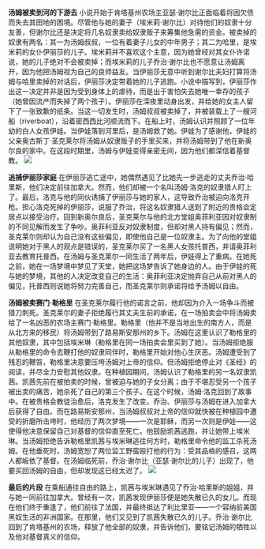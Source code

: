 **汤姆被卖到河的下游去**
小说开始于肯塔基州农场主亚瑟·谢尔比正面临着将因欠债而失去其田地的困境。尽管他与她的妻子（埃米莉·谢尔比）对待他们的奴隶十分友善，但谢尔比还是决定将几名奴隶卖给奴隶贩子来筹集他急需的资金。被卖掉的奴隶有两名：其一为汤姆叔叔，一位有着妻子儿女的中年男子；其二为哈里，是埃米莉的女仆伊丽莎的儿子。埃米莉并不喜欢这个主意，因为她曾经对其女仆许诺说，她的儿子绝对不会被卖掉；而埃米莉的儿子乔治·谢尔比也不愿意让汤姆离开，因为他把汤姆视为自己的良师益友。当伊丽莎无意中听到谢尔比夫妇打算将汤姆与哈里卖掉的对话后，伊丽莎决定带着她的儿子逃跑。小说中描写到，伊丽莎作出这一决定并非是因为受到身体上的虐待，而是出于害怕失去她唯一幸存的孩子（她曾因流产而失掉了两个孩子）。伊丽莎在深夜里动身出发，并给她的女主人留下了一张致歉的纸条。当这一切发生时，汤姆叔叔被卖掉了，并被装载上了一艘河船（riverboat），沿着密西西比河顺流而下。在船上时，汤姆认识并照顾了一位年幼的白人女孩伊娃。当伊娃落到河里后，是汤姆救了她。伊娃为了感谢他，伊娃的父亲奥古斯丁·圣克莱尔将汤姆从奴隶贩子的手里买来，并将汤姆带到了他在新奥尔良的家中。在这段时期里，汤姆与伊娃变得亲密无间，因为他们都深信着基督教。
![](https://huatu.98youxi.com/markdown/work/uploads/upload_56538d4a8d27b8ef7566b27ec7ccc08d.png)


**追捕伊丽莎家庭**
在伊丽莎逃亡途中，她偶然遇见了比她先一步逃走的丈夫乔治·哈里斯，他们决定前往加拿大。然而，他们却被一个名叫汤姆·洛克的奴隶猎人盯上了。最后，洛克与他的同伙诱捕了伊丽莎与她的家人，这导致乔治被迫向洛克开枪。担心洛克死掉的伊丽莎，说服了乔治，将这名奴隶猎人送到了附近的贵格会定居点以接受治疗。回到新奥尔良后，圣克莱尔与他的北方堂姐奥菲利亚因对奴隶制的不同见解而发生了争吵。奥菲利亚反对奴隶制度，但却对黑人持有偏见；然而，圣克莱尔则却认为自己没有这些偏见，即使他自己是一位奴隶主。为了向他的堂姐说明她对于黑人的观点是错误的，圣克莱尔买了一名黑人女孩托普西，并请奥菲利亚去教育托普西。在汤姆与圣克莱尔一同生活了两年后，伊娃得上了重病。在她死之前，她在一场梦境中梦见了天堂，她把这场梦告诉了她身边的人。由于伊娃的死与她的梦境，其他的人决定改变自己的生活：奥菲利亚决定抛弃自己从前对黑人的偏见，托普西则说她将努力完善自己，而圣克莱尔则承诺将给予汤姆以自由。


**汤姆被卖赛门·勒格里**
在圣克莱尔履行他的诺言之前，他却因为介入一场争斗而被猎刀刺死。圣克莱尔的妻子拒绝履行其丈夫生前的承诺，在一场拍卖会中将汤姆卖给了一名凶恶的农场主赛门·勒格里。勒格里（他并不是当地出生的南方人，而是从北方来的移民）将汤姆带到了路易斯安那州的乡下。汤姆在这里认识了勒格里的其他奴隶，其中包括埃米琳（勒格里在同一场拍卖会里买到了她）。当汤姆拒绝服从勒格里的命令去鞭打他的奴隶同伴时，勒格里开始对他心生厌恶。汤姆遭受到了残忍的鞭笞，勒格里决意要压垮汤姆对上帝的信仰。但汤姆拒绝停止对《圣经》的阅读，并尽全力安慰其他奴隶。在种植园期间，汤姆认识了勒格里的另一名奴隶凯茜。凯茜先前在被拍卖的时候，曾被迫与她的子女分离；由于不堪忍受另一个孩子被出卖的痛苦，她杀死了自己的第三个孩子。在这个时候，汤姆·洛克回到了故事中。在被贵格会教徒治愈后，洛克发生了改变。乔治、伊丽莎与汤姆在进入加拿大后获得了自由。而在路易斯安那州，当汤姆叔叔对上帝的信仰就快被在种植园中遭受的折磨所击垮时，他经历了两次梦境——一次是耶稣，而另一次则是伊娃——这使得他决意保留自己对基督的信仰直至死亡。他鼓励凯茜逃跑，并让她带上埃米琳。当汤姆拒绝告诉勒格里凯茜与埃米琳逃往何方时，勒格里命令他的监工杀死汤姆。在他垂死时，汤姆宽恕了两位监工野蛮殴打他的行为：受其品格的感召，这两人都皈依了基督。在汤姆临死前，乔治·谢尔比（亚瑟·谢尔比的儿子）出现了，他要买回汤姆的自由，但却发现这已经太迟了。
![](https://huatu.98youxi.com/markdown/work/uploads/upload_84e11f96865f0c4343e2e98b1fbc1c43.png)


**最后的片段**
在乘船通往自由的路上，凯茜与埃米琳遇见了乔治·哈里斯的姐姐，并与她一同前往加拿大。曾经有一次，凯茜发现伊丽莎便是她失散已久的女儿。而现在他们终于重逢了，他们前往了法国，并最终抵达了利比里亚——一个容纳前美国黑奴生活的非洲国家。在那里，他们又见到了凯茜失散已久的儿子。乔治·谢尔比回到了肯塔基州的农场，释放了他全部的奴隶，并告诉他们，要铭记汤姆的牺牲以及他对基督真义的信仰。
